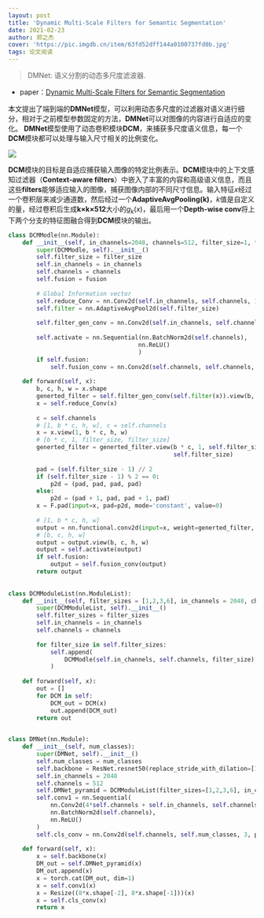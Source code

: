 ```yaml
---
layout: post
title: 'Dynamic Multi-Scale Filters for Semantic Segmentation'
date: 2021-02-23
author: 郑之杰
cover: 'https://pic.imgdb.cn/item/63fd52dff144a0100737fd0b.jpg'
tags: 论文阅读
---
```


> DMNet: 语义分割的动态多尺度滤波器.

- paper：[Dynamic Multi-Scale Filters for Semantic Segmentation](https://openaccess.thecvf.com/content_ICCV_2019/html/He_Dynamic_Multi-Scale_Filters_for_Semantic_Segmentation_ICCV_2019_paper.html)

本文提出了端到端的**DMNet**模型，可以利用动态多尺度的过滤器对语义进行细分，相对于之前模型参数固定的方法，**DMNet**可以对图像的内容进行自适应的变化。
**DMNet**模型使用了动态卷积模块**DCM**，来捕获多尺度语义信息，每一个**DCM**模块都可以处理与输入尺寸相关的比例变化。

![](https://pic.imgdb.cn/item/63fd5395f144a0100738b4cd.jpg)

**DCM**模块的目标是自适应捕获输入图像的特定比例表示。**DCM**模块中的上下文感知过滤器（**Context-aware filters**）中嵌入了丰富的内容和高级语义信息，而且这些**filters**能够适应输入的图像，捕获图像内部的不同尺寸信息。输入特征$x$经过一个卷积层来减少通道数，然后经过一个**AdaptiveAvgPooling(k)**，$k$值是自定义的量，经过卷积后生成**k×k×512**大小的$g_k(x)$，最后用一个**Depth-wise conv**将上下两个分支的特征图融合得到**DCM**模块的输出。

```python
class DCMModle(nn.Module):
    def __init__(self, in_channels=2048, channels=512, filter_size=1, fusion=True):
        super(DCMModle, self).__init__()
        self.filter_size = filter_size
        self.in_channels = in_channels
        self.channels = channels
        self.fusion = fusion
        
        # Global Information vector
        self.reduce_Conv = nn.Conv2d(self.in_channels, self.channels, 1)
        self.filter = nn.AdaptiveAvgPool2d(self.filter_size)
        
        self.filter_gen_conv = nn.Conv2d(self.in_channels, self.channels, 1, 1, 0)
        
        self.activate = nn.Sequential(nn.BatchNorm2d(self.channels),
                                     nn.ReLU()
                                     )
        if self.fusion:
            self.fusion_conv = nn.Conv2d(self.channels, self.channels, 1)
 
    def forward(self, x):
        b, c, h, w = x.shape
        generted_filter = self.filter_gen_conv(self.filter(x)).view(b, self.channels, self.filter_size, self.filter_size)
        x = self.reduce_Conv(x)
        
        c = self.channels
        # [1, b * c, h, w], c = self.channels
        x = x.view(1, b * c, h, w)
        # [b * c, 1, filter_size, filter_size]
        generted_filter = generted_filter.view(b * c, 1, self.filter_size,
                                               self.filter_size)
        
        pad = (self.filter_size - 1) // 2
        if (self.filter_size - 1) % 2 == 0:
            p2d = (pad, pad, pad, pad)
        else:
            p2d = (pad + 1, pad, pad + 1, pad)
        x = F.pad(input=x, pad=p2d, mode='constant', value=0)
        
        # [1, b * c, h, w]
        output = nn.functional.conv2d(input=x, weight=generted_filter, groups=b * c)
        # [b, c, h, w]
        output = output.view(b, c, h, w)
        output = self.activate(output)
        if self.fusion:
            output = self.fusion_conv(output)
        return output
    
    
class DCMModuleList(nn.ModuleList):
    def __init__(self, filter_sizes = [1,2,3,6], in_channels = 2048, channels = 512):
        super(DCMModuleList, self).__init__()
        self.filter_sizes = filter_sizes
        self.in_channels = in_channels
        self.channels = channels
        
        for filter_size in self.filter_sizes:
            self.append(
                DCMModle(self.in_channels, self.channels, filter_size)
            )
            
    def forward(self, x):
        out = []
        for DCM in self:
            DCM_out = DCM(x)
            out.append(DCM_out)
        return out
    

class DMNet(nn.Module):
    def __init__(self, num_classes):
        super(DMNet, self).__init__()
        self.num_classes = num_classes
        self.backbone = ResNet.resnet50(replace_stride_with_dilation=[1,2,4])
        self.in_channels = 2048
        self.channels = 512
        self.DMNet_pyramid = DCMModuleList(filter_sizes=[1,2,3,6], in_channels=self.in_channels, channels=self.channels)
        self.conv1 = nn.Sequential(
            nn.Conv2d(4*self.channels + self.in_channels, self.channels, 3, padding=1),
            nn.BatchNorm2d(self.channels),
            nn.ReLU()
        )
        self.cls_conv = nn.Conv2d(self.channels, self.num_classes, 3, padding=1)
        
    def forward(self, x):
        x = self.backbone(x)
        DM_out = self.DMNet_pyramid(x)
        DM_out.append(x)
        x = torch.cat(DM_out, dim=1)
        x = self.conv1(x)
        x = Resize((8*x.shape[-2], 8*x.shape[-1]))(x)
        x = self.cls_conv(x)
        return x
```
